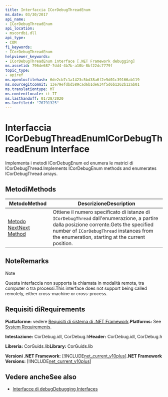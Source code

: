 ```yaml
---
title: Interfaccia ICorDebugThreadEnum
ms.date: 03/30/2017
api_name:
- ICorDebugThreadEnum
api_location:
- mscordbi.dll
api_type:
- COM
f1_keywords:
- ICorDebugThreadEnum
helpviewer_keywords:
- ICorDebugThreadEnum interface [.NET Framework debugging]
ms.assetid: 796de687-7dd4-4b7b-a10b-8bf22dc7779f
topic_type:
- apiref
ms.openlocfilehash: 6de2cb7c1a1423c5bd38a6f2e5d01c39166ab119
ms.sourcegitcommit: 13e79efdbd589cad6b1de634f5d6b1262b12ab01
ms.translationtype: MT
ms.contentlocale: it-IT
ms.lasthandoff: 01/28/2020
ms.locfileid: "76791325"
---
```

# <a name="icordebugthreadenum-interface"></a><span data-ttu-id="ff2f5-102">Interfaccia ICorDebugThreadEnum</span><span class="sxs-lookup"><span data-stu-id="ff2f5-102">ICorDebugThreadEnum Interface</span></span>
<span data-ttu-id="ff2f5-103">Implementa i metodi ICorDebugEnum ed enumera le matrici di ICorDebugThread.</span><span class="sxs-lookup"><span data-stu-id="ff2f5-103">Implements ICorDebugEnum methods and enumerates ICorDebugThread arrays.</span></span>  
  
## <a name="methods"></a><span data-ttu-id="ff2f5-104">Metodi</span><span class="sxs-lookup"><span data-stu-id="ff2f5-104">Methods</span></span>  
  
|<span data-ttu-id="ff2f5-105">Metodo</span><span class="sxs-lookup"><span data-stu-id="ff2f5-105">Method</span></span>|<span data-ttu-id="ff2f5-106">Descrizione</span><span class="sxs-lookup"><span data-stu-id="ff2f5-106">Description</span></span>|  
|------------|-----------------|  
|[<span data-ttu-id="ff2f5-107">Metodo Next</span><span class="sxs-lookup"><span data-stu-id="ff2f5-107">Next Method</span></span>](icordebugthreadenum-next-method.md)|<span data-ttu-id="ff2f5-108">Ottiene il numero specificato di istanze di `ICorDebugThread` dall'enumerazione, a partire dalla posizione corrente.</span><span class="sxs-lookup"><span data-stu-id="ff2f5-108">Gets the specified number of `ICorDebugThread` instances from the enumeration, starting at the current position.</span></span>|  
  
## <a name="remarks"></a><span data-ttu-id="ff2f5-109">Note</span><span class="sxs-lookup"><span data-stu-id="ff2f5-109">Remarks</span></span>  
  
> [!NOTE]
> <span data-ttu-id="ff2f5-110">Questa interfaccia non supporta la chiamata in modalità remota, tra computer o tra processi.</span><span class="sxs-lookup"><span data-stu-id="ff2f5-110">This interface does not support being called remotely, either cross-machine or cross-process.</span></span>  
  
## <a name="requirements"></a><span data-ttu-id="ff2f5-111">Requisiti di</span><span class="sxs-lookup"><span data-stu-id="ff2f5-111">Requirements</span></span>  
 <span data-ttu-id="ff2f5-112">**Piattaforme:** vedere [Requisiti di sistema di .NET Framework](../../../../docs/framework/get-started/system-requirements.md).</span><span class="sxs-lookup"><span data-stu-id="ff2f5-112">**Platforms:** See [System Requirements](../../../../docs/framework/get-started/system-requirements.md).</span></span>  
  
 <span data-ttu-id="ff2f5-113">**Intestazione:** CorDebug.idl, CorDebug.h</span><span class="sxs-lookup"><span data-stu-id="ff2f5-113">**Header:** CorDebug.idl, CorDebug.h</span></span>  
  
 <span data-ttu-id="ff2f5-114">**Libreria:** CorGuids.lib</span><span class="sxs-lookup"><span data-stu-id="ff2f5-114">**Library:** CorGuids.lib</span></span>  
  
 <span data-ttu-id="ff2f5-115">**Versioni .NET Framework:** [!INCLUDE[net_current_v10plus](../../../../includes/net-current-v10plus-md.md)]</span><span class="sxs-lookup"><span data-stu-id="ff2f5-115">**.NET Framework Versions:** [!INCLUDE[net_current_v10plus](../../../../includes/net-current-v10plus-md.md)]</span></span>  
  
## <a name="see-also"></a><span data-ttu-id="ff2f5-116">Vedere anche</span><span class="sxs-lookup"><span data-stu-id="ff2f5-116">See also</span></span>

- [<span data-ttu-id="ff2f5-117">Interfacce di debug</span><span class="sxs-lookup"><span data-stu-id="ff2f5-117">Debugging Interfaces</span></span>](debugging-interfaces.md)
